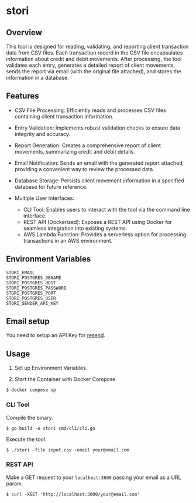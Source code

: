 # stori

## Overview

This tool is designed for reading, validating, and reporting client transaction data from CSV files. Each transaction record in the CSV file encapsulates information about credit and debit movements. After processing, the tool validates each entry, generates a detailed report of client movements, sends the report via email (with the original file attached), and stores the information in a database.

## Features

* CSV File Processing: Efficiently reads and processes CSV files containing client transaction information.

* Entry Validation: Implements robust validation checks to ensure data integrity and accuracy.

* Report Generation: Creates a comprehensive report of client movements, summarizing credit and debit details.

* Email Notification: Sends an email with the generated report attached, providing a convenient way to review the processed data.

* Database Storage: Persists client movement information in a specified database for future reference.

* Multiple User Interfaces:
    * CLI Tool: Enables users to interact with the tool via the command line interface.
    * REST API (Dockerized): Exposes a REST API using Docker for seamless integration into existing systems.
    * AWS Lambda Function: Provides a serverless option for processing transactions in an AWS environment.


## Environment Variables

```
STORI_EMAIL
STORI_POSTGRES_DBNAME
STORI_POSTGRES_HOST
STORI_POSTGRES_PASSWORD
STORI_POSTGRES_PORT
STORI_POSTGRES_USER
STORI_SENDER_API_KEY
```

## Email setup

You need to setup an API Key for [resend](https://resend.com/).

## Usage

1. Set up Environment Variables.

2. Start the Container with Docker Compose.

```shell
$ docker compose up
```

### CLI Tool

Compile the binary.

```shell
$ go build -o stori cmd/cli/cli.go
```
Execute the tool.

```shell
$ ./stori -file input.csv -email your@email.com
```

### REST API

Make a GET request to your `localhost:3000` passing your email as a URL param.

```shell
$ curl -XGET 'http://localhost:3000/your@email.com'
```
